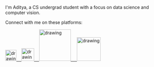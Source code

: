 <!--- Hi there 👋 --->



I'm Aditya, a CS undergrad student with a focus on data science and computer vision.




Connect with me on these platforms:

<a href="https://medium.com/@adityarc19"><img src="https://res.cloudinary.com/importdata/image/upload/v1595012354/medium_mono_hoz0z5.png" alt="drawing" width="35"/>&nbsp;&nbsp;&nbsp;&nbsp;<a href="https://twitter.com/Adityarc19"><img src="https://res.cloudinary.com/importdata/image/upload/v1595012924/Twitter_Logo_Blue_gbtagu.png" alt="drawing" width="40"/>&nbsp;&nbsp;&nbsp;&nbsp;<a href="https://www.linkedin.com/in/adityarc19/"><img src="https://res.cloudinary.com/importdata/image/upload/v1595012354/linkedin_t9qiwy.png" alt="drawing" width="100"/> &nbsp;&nbsp;&nbsp;&nbsp;<a href="https://www.kaggle.com/adityarc19"><img src="https://res.cloudinary.com/importdata/image/upload/v1595012924/kaggle_ksaktb.png" alt="drawing" width="75"/>
